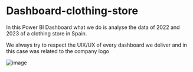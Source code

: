 # Dashboard-clothing-store

In this Power BI Dashboard what we do is analyse the data of 2022 and 2023 of a clothing store in Spain.

We always try to respect the UIX/UX of every dashboard we deliver and in this case was related to the company logo

![image](https://github.com/user-attachments/assets/1287d834-2d45-4d68-849d-8b8a665844dc)
